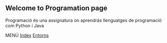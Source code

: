 ## Welcome to Programation page

Programació és una assignatura on aprendrás llenguatges de programació com Python i Java

MENÚ
[Index](index.md)
[Entorns](entorns.md)